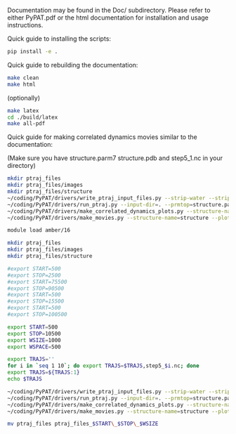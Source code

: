 Documentation may be found in the Doc/ subdirectory. Please refer to
either PyPAT.pdf or the html documentation for installation and usage
instructions.

Quick guide to installing the scripts:

```bash
pip install -e .
```

Quick guide to rebuilding the documentation:

```bash
make clean
make html
```

(optionally)
```bash
make latex
cd ./build/latex
make all-pdf
```

Quick guide for making correlated dynamics movies similar to the documentation:

(Make sure you have structure.parm7 structure.pdb and step5_1.nc in your directory)

```bash
mkdir ptraj_files
mkdir ptraj_files/images
mkdir ptraj_files/structure
~/coding/PyPAT/drivers/write_ptraj_input_files.py --strip-water --strip-hydros --input-dir=. --mdcrd=step5_1.nc --structure-name=structure --start=500 --stop=5500 --ps=5 --window-size=1000 --window-spacing=500
~/coding/PyPAT/drivers/run_ptraj.py --input-dir=. --prmtop=structure.parm7 --structure=structure
~/coding/PyPAT/drivers/make_correlated_dynamics_plots.py --structure-name=structure --start=500 --stop=5500 --window-size=1000 --window-spacing=500
~/coding/PyPAT/drivers/make_movies.py --structure-name=structure --plot-types=ca,avg,max,min,abs,straight,mainheavy
```

```bash
module load amber/16

mkdir ptraj_files
mkdir ptraj_files/images
mkdir ptraj_files/structure

#export START=500
#export STOP=2500
#export START=75500
#export STOP=90500
#export START=500
#export STOP=15500
#export START=500
#export STOP=100500

export START=500
export STOP=10500
export WSIZE=1000
export WSPACE=500

export TRAJS=''
for i in `seq 1 10`; do export TRAJS=$TRAJS,step5_$i.nc; done
export TRAJS=${TRAJS:1}
echo $TRAJS

~/coding/PyPAT/drivers/write_ptraj_input_files.py --strip-water --strip-hydros --other-ptraj-strips=":CLA,:SOD" --input-dir=. --mdcrd=$TRAJS --structure-name=structure --start=$START --stop=$STOP --ps=5 --window-size=$WSIZE --window-spacing=$WSPACE
~/coding/PyPAT/drivers/run_ptraj.py --input-dir=. --prmtop=structure.parm7 --structure=structure
~/coding/PyPAT/drivers/make_correlated_dynamics_plots.py --structure-name=structure --start=$START --stop=$STOP --window-size=$WSIZE --window-spacing=$WSPACE
~/coding/PyPAT/drivers/make_movies.py --structure-name=structure --plot-types=ca,avg,max,min,abs,straight,mainheavy

mv ptraj_files ptraj_files_$START\_$STOP\_$WSIZE
```
